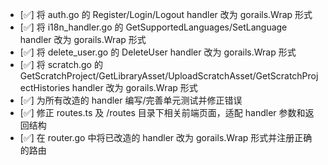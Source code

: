 - [✅] 将 auth.go 的 Register/Login/Logout handler 改为 gorails.Wrap 形式
- [✅] 将 i18n_handler.go 的 GetSupportedLanguages/SetLanguage handler 改为 gorails.Wrap 形式
- [✅] 将 delete_user.go 的 DeleteUser handler 改为 gorails.Wrap 形式
- [✅] 将 scratch.go 的 GetScratchProject/GetLibraryAsset/UploadScratchAsset/GetScratchProjectHistories handler 改为 gorails.Wrap 形式
- [✅] 为所有改造的 handler 编写/完善单元测试并修正错误
- [✅] 修正 routes.ts 及 /routes 目录下相关前端页面，适配 handler 参数和返回结构
- [✅] 在 router.go 中将已改造的 handler 改为 gorails.Wrap 形式并注册正确的路由 